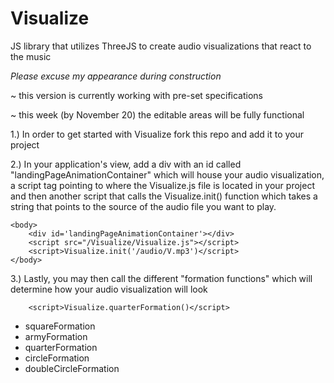 # Visualize
JS library that utilizes ThreeJS to create audio visualizations that react to the music

*Please excuse my appearance during construction*

~ this version is currently working with pre-set specifications

~ this week (by November 20) the editable areas will be fully functional

1.)  In order to get started with Visualize fork this repo and add it to your project

2.)  In your application's view, add a div with an id called "landingPageAnimationContainer" which will house your audio visualization, a script tag pointing to where the Visualize.js file is located in your project and then another script that calls the Visualize.init() function which takes a string that points to the source of the audio file you want to play.

```
<body>
    <div id='landingPageAnimationContainer'></div>
    <script src="/Visualize/Visualize.js"></script>
    <script>Visualize.init('/audio/V.mp3')</script>
</body>
```

3.) Lastly, you may then call the different "formation functions" which will determine how your audio visualization will look
```
    <script>Visualize.quarterFormation()</script>
```
- squareFormation
- armyFormation
- quarterFormation
- circleFormation
- doubleCircleFormation
